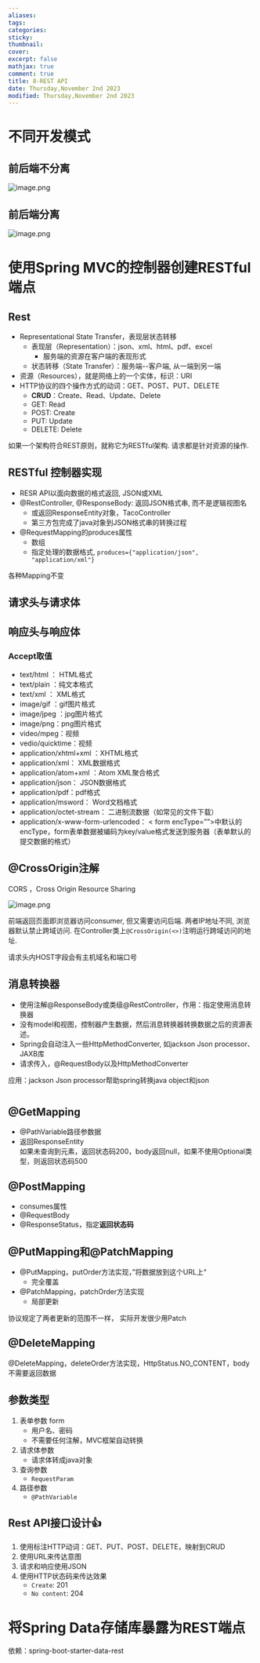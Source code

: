 ```yaml
---
aliases: 
tags: 
categories: 
sticky: 
thumbnail: 
cover: 
excerpt: false
mathjax: true
comment: true
title: 8-REST API
date: Thursday,November 2nd 2023
modified: Thursday,November 2nd 2023
---
```


# 不同开发模式

## 前后端不分离

![image.png](https://chillcharlie-img.oss-cn-hangzhou.aliyuncs.com/image%2F2023%2F11%2F02%2F5ec4e681073f4e19bdfa388580e8f2ac_20231102185803.png)

## 前后端分离

![image.png](https://chillcharlie-img.oss-cn-hangzhou.aliyuncs.com/image%2F2023%2F11%2F02%2F458ecc31fe35e9d03f9062f9439a2ff3_20231102185749.png)

# 使用Spring MVC的控制器创建RESTful端点
## Rest

- Representational State Transfer，表现层状态转移
	- 表现层（Representation）：json、xml、html、pdf、excel
		- 服务端的资源在客户端的表现形式
	- 状态转移（State Transfer）：服务端--客户端, 从一端到另一端
- 资源（Resources），就是网络上的一个实体，标识：URI
- HTTP协议的四个操作方式的动词：GET、POST、PUT、DELETE
	- **CRUD**：Create、Read、Update、Delete
	- GET: Read
	- POST: Create
	- PUT: Update
	- DELETE: Delete

如果一个架构符合REST原则，就称它为RESTful架构. 请求都是针对资源的操作.

## RESTful 控制器实现

- RESR API以面向数据的格式返回, JSON或XML
- @RestController, @ResponseBody: 返回JSON格式串, 而不是逻辑视图名
	- 或返回ResponseEntity对象，TacoController
	- 第三方包完成了java对象到JSON格式串的转换过程
- @RequestMapping的produces属性
	- 数组
	- 指定处理的数据格式, `produces={"application/json", "application/xml"}`

各种Mapping不变
## 请求头与请求体

## 响应头与响应体

### Accept取值

- text/html ： HTML格式
- text/plain ：纯文本格式 
- text/xml ： XML格式
- image/gif ：gif图片格式 
- image/jpeg ：jpg图片格式
- image/png：png图片格式
- video/mpeg：视频
- vedio/quicktime：视频
- application/xhtml+xml ：XHTML格式
- application/xml： XML数据格式
- application/atom+xml ：Atom XML聚合格式 
- application/json： JSON数据格式
- application/pdf：pdf格式 
- application/msword： Word文档格式
- application/octet-stream： 二进制流数据（如常见的文件下载）
- application/x-www-form-urlencoded： < form encType=””>中默认的encType，form表单数据被编码为key/value格式发送到服务器（表单默认的提交数据的格式）

## @CrossOrigin注解

CORS ，Cross Origin Resource Sharing

![image.png](https://chillcharlie-img.oss-cn-hangzhou.aliyuncs.com/image%2F2023%2F11%2F02%2Fd8874d4407769d49e74b327b797681ef_20231102201911.png)

前端返回页面即浏览器访问consumer, 但又需要访问后端. 两者IP地址不同, 浏览器默认禁止跨域访问. 在Controller类上`@CrossOrigin(<>)`注明运行跨域访问的地址.

请求头内HOST字段会有主机域名和端口号

## 消息转换器

- 使用注解@ResponseBody或类级@RestController，作用：指定使用消息转换器 
- 没有model和视图，控制器产生数据，然后消息转换器转换数据之后的资源表述。
- Spring会自动注入一些HttpMethodConverter, 如jackson Json processor、JAXB库
- 请求传入，@RequestBody以及HttpMethodConverter

应用：jackson Json processor帮助spring转换java object和json

```java

```

## @GetMapping

- @PathVariable路径参数据
- 返回ResponseEntity  
如果未查询到元素，返回状态码200，body返回null，如果不使用Optional类型，则返回状态码500

## @PostMapping

- consumes属性
- @RequestBody
- @ResponseStatus，指定**返回状态码**

## @PutMapping和@PatchMapping

- @PutMapping，putOrder方法实现，”将数据放到这个URL上“
	- 完全覆盖
- @PatchMapping，patchOrder方法实现
	- 局部更新

协议规定了两者更新的范围不一样， 实际开发很少用Patch

## @DeleteMapping

@DeleteMapping，deleteOrder方法实现，HttpStatus.NO_CONTENT，body不需要返回数据

## 参数类型

1. 表单参数 form
	- 用户名、密码
	- 不需要任何注解，MVC框架自动转换
2. 请求体参数
	- 请求体转成java对象
3. 查询参数
	- `RequestParam`
4. 路径参数
	- `@PathVariable`

## Rest API接口设计👍

1. 使用标注HTTP动词：GET、PUT、POST、DELETE，映射到CRUD
2. 使用URL来传达意图
3. 请求和响应使用JSON
4. 使用HTTP状态码来传达效果
	- `Create`: 201
	- `No content`: 204

# 将Spring Data存储库暴露为REST端点

依赖：spring-boot-starter-data-rest


